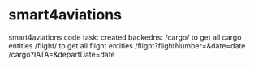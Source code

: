 # smart4aviations
smart4aviations code task: 
created backedns:
/cargo/ to get all cargo entities
/flight/ to get all flight entities
/flight?flightNumber=<x>&date=date
/cargo?IATA=<IATACODE>&departDate=date
